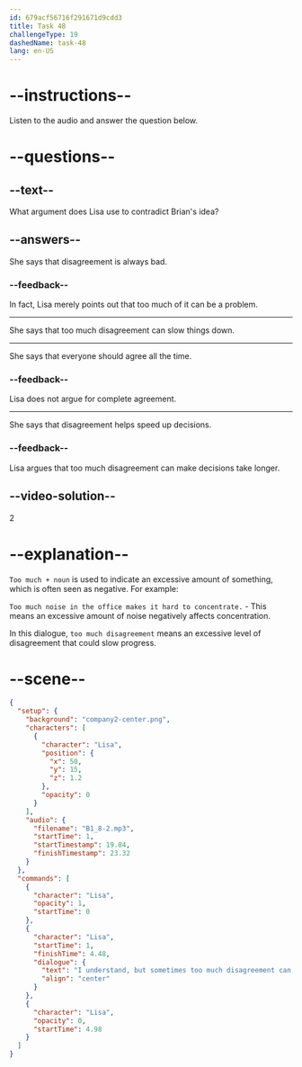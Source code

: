 ```yaml
---
id: 679acf56716f291671d9cdd3
title: Task 48
challengeType: 19
dashedName: task-48
lang: en-US
---
```


<!-- (Audio) Lisa: I understand, but sometimes too much disagreement can slow things down. -->

# --instructions--

Listen to the audio and answer the question below.

# --questions--

## --text--

What argument does Lisa use to contradict Brian's idea?

## --answers--

She says that disagreement is always bad.

### --feedback--

In fact, Lisa merely points out that too much of it can be a problem.

---

She says that too much disagreement can slow things down.

---

She says that everyone should agree all the time.

### --feedback--

Lisa does not argue for complete agreement.

---

She says that disagreement helps speed up decisions.

### --feedback--

Lisa argues that too much disagreement can make decisions take longer.

## --video-solution--

2

# --explanation--

`Too much + noun` is used to indicate an excessive amount of something, which is often seen as negative. For example:

`Too much noise in the office makes it hard to concentrate.` - This means an excessive amount of noise negatively affects concentration.

In this dialogue, `too much disagreement` means an excessive level of disagreement that could slow progress.

# --scene--

```json
{
  "setup": {
    "background": "company2-center.png",
    "characters": [
      {
        "character": "Lisa",
        "position": {
          "x": 50,
          "y": 15,
          "z": 1.2
        },
        "opacity": 0
      }
    ],
    "audio": {
      "filename": "B1_8-2.mp3",
      "startTime": 1,
      "startTimestamp": 19.84,
      "finishTimestamp": 23.32
    }
  },
  "commands": [
    {
      "character": "Lisa",
      "opacity": 1,
      "startTime": 0
    },
    {
      "character": "Lisa",
      "startTime": 1,
      "finishTime": 4.48,
      "dialogue": {
        "text": "I understand, but sometimes too much disagreement can slow things down.",
        "align": "center"
      }
    },
    {
      "character": "Lisa",
      "opacity": 0,
      "startTime": 4.98
    }
  ]
}
```
